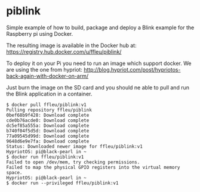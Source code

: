 # piblink

Simple example of how to build, package and deploy a Blink example for the Raspberry pi using Docker.

The resulting image is available in the Docker hub at: https://registry.hub.docker.com/u/ffleu/piblink/

To deploy it on your Pi you need to run an image which support docker. We are using the one from hypriot: http://blog.hypriot.com/post/hypriotos-back-again-with-docker-on-arm/

Just burn the image on the SD card and you should ne able to pull and run the Blink application in a container.


```
$ docker pull ffleu/piblink:v1
Pulling repository ffleu/piblink
0bef68b9f428: Download complete 
cde0b76acde0: Download complete 
dc5ef85a555a: Download complete 
b740f04f5d5d: Download complete 
77a09545d99d: Download complete 
9648d6e9e7fa: Download complete 
Status: Downloaded newer image for ffleu/piblink:v1
HypriotOS: pi@black-pearl in ~
$ docker run ffleu/piblink:v1
Failed to open /dev/mem, try checking permissions.
Failed to map the physical GPIO registers into the virtual memory space.
HypriotOS: pi@black-pearl in ~
$ docker run --privileged ffleu/piblink:v1
```
